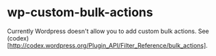 wp-custom-bulk-actions
======================
Currently Wordpress doesn't allow you to add custom bulk actions. See (codex)[http://codex.wordpress.org/Plugin_API/Filter_Reference/bulk_actions].
